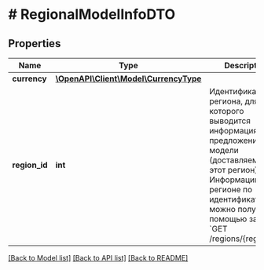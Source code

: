 # # RegionalModelInfoDTO

## Properties

Name | Type | Description | Notes
------------ | ------------- | ------------- | -------------
**currency** | [**\OpenAPI\Client\Model\CurrencyType**](CurrencyType.md) |  | [optional]
**region_id** | **int** | Идентификатор региона, для которого выводится информация о предложениях модели (доставляемых в этот регион).  Информацию о регионе по идентификатору можно получить с помощью запроса &#x60;GET /regions/{regionId}&#x60;. | [optional]

[[Back to Model list]](../../README.md#models) [[Back to API list]](../../README.md#endpoints) [[Back to README]](../../README.md)
